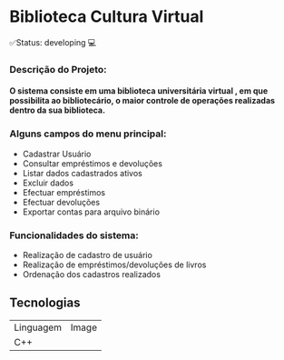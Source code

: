 <h1>Biblioteca Cultura Virtual</h1>
✅Status: developing 💻
<h3>Descrição do Projeto:</h3>
<h4> O sistema consiste em uma biblioteca universitária virtual , em que possibilita ao bibliotecário, o maior controle de operações realizadas dentro da sua biblioteca. </h4>

<h3>Alguns campos do menu principal:</h3>

+ Cadastrar Usuário
+ Consultar empréstimos e devoluções
+ Listar dados cadastrados ativos
+ Excluir dados
+ Efectuar empréstimos
+ Efectuar devoluções
+ Exportar contas para arquivo binário

<h3>Funcionalidades do sistema:</h3>

+ Realização de cadastro de usuário
+ Realização de empréstimos/devoluções de livros
+ Ordenação dos cadastros realizados

<h2>Tecnologias</h2>
<table>
<tr>  
  <td> Linguagem </td>
<td>Image</td>
</tr>

<tr>
<td>C++</td>
<td></td>
</tr>


</table>
